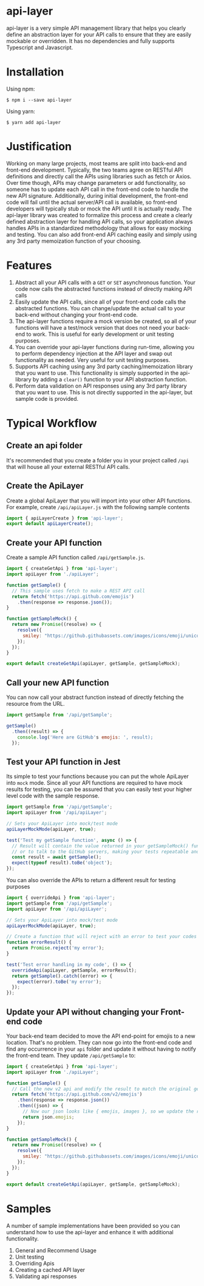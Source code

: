 # api-layer
api-layer is a very simple API management library that helps you clearly define an abstraction layer for your API calls to ensure that they are easily mockable or overridden.  It has no dependencies and fully supports Typescript and Javascript.  

# Installation
Using npm:
```
$ npm i --save api-layer
```
Using yarn:
```
$ yarn add api-layer
```

# Justification
Working on many large projects, most teams are split into back-end and front-end development.  Typically, the two teams agree on RESTful API definitions and directly call the APIs using libraries such as fetch or Axios.  Over time though, APIs may change parameters or add functionality, so someone has to update each API call in the front-end code to handle the new API signature.  Additionally, during initial development, the front-end code will fail until the actual server/API call is available, so front-end developers will typically stub or mock the API until it is actually ready.  The api-layer library was created to formalize this process and create a clearly defined abstraction layer for handling API calls, so your application always handles APIs in a standardized methodology that allows for easy mocking and testing.  You can also add front-end API caching easily and simply using any 3rd party memoization function of your choosing.

# Features
1. Abstract all your API calls with a `GET` or `SET` asynchronous function.  Your code now calls the abstracted functions instead of directly making API calls
2. Easily update the API calls, since all of your front-end code calls the abstracted functions.  You can change/update the actual call to your back-end without changing your front-end code.
3. The api-layer functions require a mock version be created, so all of your functions will have a test/mock version that does not need your back-end to work.  This is useful for early development or unit testing purposes.
4. You can override your api-layer functions during run-time, allowing you to perform dependency injection at the API layer and swap out functionality as needed.  Very useful for unit testing purposes.
5. Supports API caching using any 3rd party caching/memoization library that you want to use.  This functionality is simply supported in the api-library by adding a `clear()` function to your API abstraction function.
6. Perform data validation on API responses using any 3rd party library that you want to use.  This is not directly supported in the api-layer, but sample code is provided.  

# Typical Workflow
## Create an api folder
It's recommended that you create a folder you in your project called `/api` that will house all your external RESTful API calls.  

## Create the ApiLayer
Create a global ApiLayer that you will import into your other API functions.  For example, create `/api/apiLayer.js` with the following sample contents 
```javascript
import { apiLayerCreate } from 'api-layer';
export default apiLayerCreate();
```

## Create your API function
Create a sample API function called `/api/getSample.js`.
```javascript
import { createGetApi } from 'api-layer';
import apiLayer from './apiLayer';

function getSample() {
  // This sample uses fetch to make a REST API call
  return fetch('https://api.github.com/emojis')
    .then(response => response.json());
}

function getSampleMock() {
  return new Promise((resolve) => {
    resolve({
      smiley: "https://github.githubassets.com/images/icons/emoji/unicode/1f603.png?v8"
    });
  });
}

export default createGetApi(apiLayer, getSample, getSampleMock);
```

## Call your new API function
You can now call your abstract function instead of directly fetching the resource from the URL.  
```javascript
import getSample from '/api/getSample';

getSample()
  .then((result) => {
    console.log('Here are GitHub's emojis: ', result);
  });
```

## Test your API function in Jest
Its simple to test your functions because you can put the whole ApiLayer into `mock` mode.  Since all your API functions are required to have mock results for testing, you can be assured that you can easily test your higher level code with the sample response.
```javascript
import getSample from '/api/getSample';
import apiLayer from '/api/apiLayer';

// Sets your ApiLayer into mock/test mode
apiLayerMockMode(apiLayer, true);

test('Test my getSample function', async () => {
  // Result will contain the value returned in your getSampleMock() function and does not actually require an Internet connection
  // or to talk to the GitHub servers, making your tests repeatable and fast
  const result = await getSample();
  expect(typeof result).toBe('object');
});
```

You can also override the APIs to return a different result for testing purposes
```javascript
import { overrideApi } from 'api-layer';
import getSample from '/api/getSample';
import apiLayer from '/api/apiLayer';

// Sets your ApiLayer into mock/test mode
apiLayerMockMode(apiLayer, true);

// Create a function that will reject with an error to test your codes negative test case handling
function errorResult() {
  return Promise.reject('my error');
}

test('Test error handling in my code', () => {
  overrideApi(apiLayer, getSample, errorResult);
  return getSample().catch((error) => {
    expect(error).toBe('my error');
  });
});
```

## Update your API without changing your Front-end code
Your back-end team decided to move the API end-point for emojis to a new location.  That's no problem.  They can now go into the front-end code and find any occurrence in your `api` folder and update it without having to notify the front-end team.  They update `/api/getSample` to:
```javascript
import { createGetApi } from 'api-layer';
import apiLayer from './apiLayer';

function getSample() {
  // Call the new v2 api and modify the result to match the original getSample interface
  return fetch('https://api.github.com/v2/emojis')
    .then(response => response.json())
    .then((json) => {
      // Now our json looks like { emojis, images }, so we update the response back
      return json.emojis;
    });
}

function getSampleMock() {
  return new Promise((resolve) => {
    resolve({
      smiley: "https://github.githubassets.com/images/icons/emoji/unicode/1f603.png?v8"
    });
  });
}

export default createGetApi(apiLayer, getSample, getSampleMock);
```

# Samples
A number of sample implementations have been provided so you can understand how to use the api-layer and enhance it with additional functionality.  
1. General and Recommend Usage
2. Unit testing
3. Overriding Apis
4. Creating a cached API layer
5. Validating api responses

